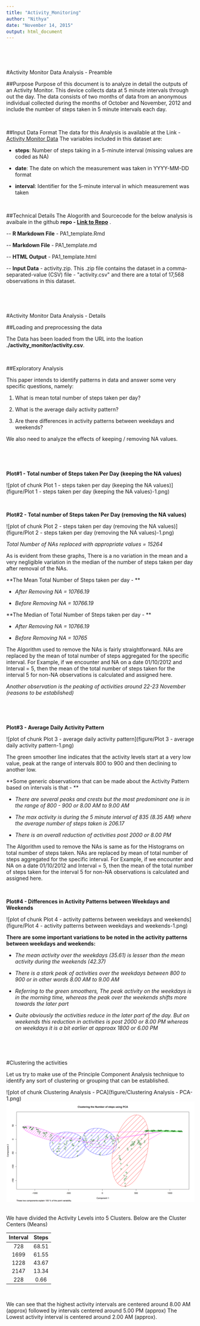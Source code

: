 ```yaml
---
title: "Activity_Monitoring"
author: "Nithya"
date: "November 14, 2015"
output: html_document
---
```

&nbsp; 

&nbsp;

#Activity Monitor Data Analysis - Preamble
&nbsp; 


##Purpose
Purpose of this document is to analyze in detail the outputs of an Activity Monitor. This device collects data at 5 minute intervals through out the day. The data consists of two months of data from an anonymous individual collected during the months of October and November, 2012 and include the number of steps taken in 5 minute intervals each day.
&nbsp; 

&nbsp; 

##Input Data Format
The data for this Analysis is available at the Link - [Activity Monitor Data][2]
The variables included in this dataset are:

 - **steps**: Number of steps taking in a 5-minute interval (missing values are coded as NA)

 - **date**: The date on which the measurement was taken in YYYY-MM-DD format

 - **interval**: Identifier for the 5-minute interval in which measurement was taken
&nbsp; 

&nbsp; 

##Technical Details
The Alogorith and Sourcecode for the below analysis is avaibale in the github **repo - [Link to Repo][1]** . 

-- **R Markdown File** - PA1_template.Rmd

-- **Markdown File** - PA1_template.md

-- **HTML Output** - PA1_template.html

-- **Input Data** - activity.zip. This .zip file contains the dataset in a comma-separated-value (CSV) file - "activity.csv" and there are a total of 17,568 observations in this dataset.
&nbsp; 

&nbsp; 

&nbsp; 






#Activity Monitor Data Analysis - Details
&nbsp; 


##Loading and preprocessing the data



The Data has been loaded from the URL into the loation **./activity_monitor/activity.csv**.

&nbsp; 


##Exploratory Analysis

This paper intends to identify patterns in data and answer some very specific questions, namely:

1. What is mean total number of steps taken per day?

2. What is the average daily activity pattern?

3. Are there differences in activity patterns between weekdays and weekends?

We also need to analyze the effects of keeping / removing NA values.

&nbsp; 

&nbsp;

**Plot#1 - Total number of Steps taken Per Day (keeping the NA values)**

![plot of chunk Plot 1 - steps taken per day (keeping the NA values)](figure/Plot 1 - steps taken per day (keeping the NA values)-1.png) 

&nbsp; 

**Plot#2 - Total number of Steps taken Per Day (removing the NA values)**

![plot of chunk Plot 2 - steps taken per day (removing the NA values)](figure/Plot 2 - steps taken per day (removing the NA values)-1.png) 
&nbsp; 

*Total Number of NAs replaced with appropriate values = 15264*
&nbsp; 

As is evident from these graphs, There is a no variation in the mean and a very negligible variation in the median of the number of steps taken per day after removal of the NAs.

**The Mean Total Number of Steps taken per day - **

- *After Removing NA = 10766.19*

- *Before Removing NA = 10766.19*


**The Median of Total Number of Steps taken per day - **

- *After Removing NA = 10766.19*

- *Before Removing NA = 10765*

The Algorithm used to remove the NAs is fairly straightforward. NAs are replaced by the mean of total number of steps aggregated for the specific interval. 
For Example, if we encounter and NA on a date 01/10/2012 and Interval = 5, then the mean of the total number of steps taken for the interval 5 for non-NA observations is calculated and assigned here.
&nbsp; 

*Another observation is the peaking of activities around 22-23 November (reasons to be established)*
&nbsp; 

&nbsp;

&nbsp;

**Plot#3 - Average Daily Activity Pattern**

![plot of chunk Plot 3 - average daily activity pattern](figure/Plot 3 - average daily activity pattern-1.png) 
&nbsp; 

The green smoother line indicates that the activity levels start at a very low value, peak at the range of intervals 800 to 900 and then declining to another low. 
&nbsp; 

**Some generic observations that can be made about the Activity Pattern based on intervals is that - **

- *There are several peaks and crests but the most predominant one is in the range of 800 - 900 or 8.00 AM to 9.00 AM*

- *The max activity is during the 5 minute interval of 835 (8.35 AM) where the average number of steps taken is 206.17*

- *There is an overall reduction of activities post 2000 or 8.00 PM*
&nbsp; 

The Algorithm used to remove the NAs is same as for the Histograms on total number of steps taken. NAs are replaced by mean of total number of steps aggregated for the specific interval. 
For Example, if we encounter and NA on a date 01/10/2012 and Interval = 5, then the mean of the total number of steps taken for the interval 5 for non-NA observations is calculated and assigned here.
&nbsp; 

&nbsp;


**Plot#4 - Differences in Activity Patterns between Weekdays and Weekends** 

![plot of chunk Plot 4 - activity patterns between weekdays and weekends](figure/Plot 4 - activity patterns between weekdays and weekends-1.png) 
&nbsp;

**There are some important variations to be noted in the activity patterns between weekdays and weekends:**

- *The mean activity over the weekdays (35.61) is lesser than the mean activity during the weekends (42.37)*

- *There is a stark peak of activities over the weekdays between 800 to 900 or in other words 8.00 AM to 9.00 AM*

- *Referring to the green smoothers, The peak activity on the weekdays is in the morning time, whereas the peak over the weekends shifts more towards the later part*

- *Quite obviously the activities reduce in the later part of the day. But on weekends this reduction in activities is post 2000 or 8.00 PM whereas on weekdays it is a bit earlier at approax 1800 or 6.00 PM*

&nbsp; 

&nbsp; 


#Clustering the activities
&nbsp; 

Let us try to make use of the Principle Component Analysis technique to identify any sort of clustering or grouping that can be established.
&nbsp; 

![plot of chunk Clustering Analysis - PCA](figure/Clustering Analysis - PCA-1.png) 
![plot of chunk unnamed-chunk-1](figure/unnamed-chunk-1-1.png) 
&nbsp; 

We have divided the Activity Levels into 5 Clusters. Below are the Cluster Centers (Means)

| Interval | Steps |
|:--------:|:-----:|
|   728    | 68.51 |
|   1699   | 61.55 |
|   1228   | 43.67 |
|   2147   | 13.34 |
|   228    | 0.66  |

&nbsp; 

We can see that the highest activity intervals are centered around 8.00 AM (approx) followed by intervals centered around 5.00 PM (approx)
The Lowest activity interval is centered around 2.00 AM (approx).

&nbsp; 

&nbsp; 


[1]: <https://github.com/nithsubr/RepData_PeerAssessment1> "Link to Repo" 
[2]: <https://d396qusza40orc.cloudfront.net/repdata%2Fdata%2Factivity.zip> "Activity Monitor Data"
